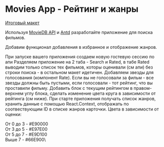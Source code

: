 # Movies App - Рейтинг и жанры
[Итоговый макет](https://www.figma.com/file/3Byrf7DtfhBjSBBLDo5WI8/Movies?node-id=9590%3A342&t=NMAwiMHed8pKzIpd-0)

Используя [MovieDB API](https://www.themoviedb.org/documentation/api?language=en-US) и [Antd](https://ant.design/) разработайте приложение для поиска фильмов.

Добавим функционал добавления в избранное и отображение жанров.

При запуске вашего приложения создаем новую гостевую сессию по апи
Разделяем приложение на 2 таба - Search и Rated, в табе Rated выводим только список тех фильмов, которы оценивали (см апи) без строки поиска - в остальном макет идетичен.
Добавляем звезды для голосования (компонент Rate). Если вы не голосовали за фильм - все звезды должны быть пустыми, если голосовали - тот рейтинг, что вы проставили фильму.
Добавить блок с текущим рейтингом в правом-верхнем углу блока, сделать изменение цвета круга в зависимости от рейтинга (см ниже).
При старте приложения получать список жанров, хранить данные с помощью React.Context, отображать по соотвествующим ID в списке жанров карточки.
Цвета в зависимости от оценки:

От 0 до 3 - #E90000\
От 3 до 5 - #E97E00\
От 5 до 7 - #E9D100\
Выше 7 - #66E900\
